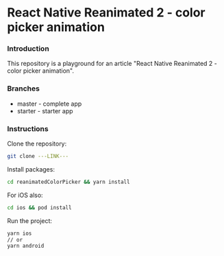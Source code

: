 # React Native Reanimated 2 - color picker animation

### Introduction

This repository is a playground for an article "React Native Reanimated 2 - color picker animation".

### Branches

- master - complete app
- starter - starter app

### Instructions

Clone the repository:

```bash
git clone ---LINK---
```

Install packages:

```bash
cd reanimatedColorPicker && yarn install
```

For iOS also:

```bash
cd ios && pod install
```

Run the project:

```bash
yarn ios
// or
yarn android
```